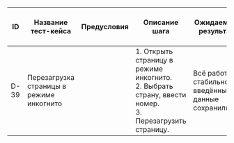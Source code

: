 | ID   | Название тест-кейса               | Предусловия | Описание шага                                                                                       | Ожидаемый результат                                              | Статус проверки в Окружении 1 | Статус проверки в Окружении 2 | Баг-репорт |
|------|----------------------------------|-------------|----------------------------------------------------------------------------------------------------|-----------------------------------------------------------------|-------------------------------|-------------------------------|------------|
| D-39 | Перезагрузка страницы в режиме инкогнито |             | 1. Открыть страницу в режиме инкогнито. <br>2. Выбрать страну, ввести номер.<br> 3. Перезагрузить страницу. | Всё работает стабильно, введённые данные сохранились.           |                               |                               |            |
